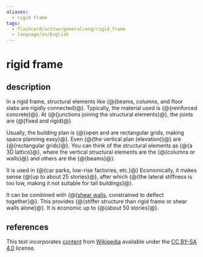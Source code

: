```yaml
---
aliases:
  - rigid frame
tags:
  - flashcard/active/general/eng/rigid_frame
  - language/in/English
---
```


# rigid frame

## description

In a rigid frame, structural elements like {@{beams, columns, and floor slabs are rigidly connected}@}. Typically, the material used is {@{reinforced concrete}@}. At {@{junctions joining the structural elements}@}, the joints are {@{fixed and rigid}@}. <!--SR:!2027-08-28,901,330!2026-01-12,333,270!2028-09-07,1224,350!2028-12-19,1304,350-->

Usually, the building plan is {@{open and are rectangular grids, making space planning easy}@}. Even {@{the vertical plan (elevation)}@} are {@{rectangular grids}@}. You can think of the structural elements as {@{a 3D lattice}@}, where the vertical structural elements are the {@{columns or walls}@} and others are the {@{beams}@}. <!--SR:!2026-05-13,508,310!2028-11-05,1268,350!2026-07-12,578,310!2028-04-07,1104,350!2027-03-18,788,330!2028-02-12,1062,350-->

It is used in {@{car parks, low-rise factories, etc.}@} Economically, it makes sense {@{up to about 25 stories}@}, after which {@{the lateral stiffness is too low, making it not suitable for tall buildings}@}. <!--SR:!2027-08-22,896,330!2027-06-09,841,330!2027-05-19,837,330-->

It can be combined with {@{[shear walls](shear%20wall.md), constrained to deflect together}@}. This provides {@{stiffer structure than rigid frame or shear walls alone}@}. It is economic up to {@{about 50 stories}@}. <!--SR:!2026-10-11,670,330!2027-05-30,795,330!2025-07-03,273,310-->

## references

This text incorporates [content](https://en.wikipedia.org/wiki/rigid_frame) from [Wikipedia](Wikipedia.md) available under the [CC BY-SA 4.0](https://creativecommons.org/licenses/by-sa/4.0/) license.
